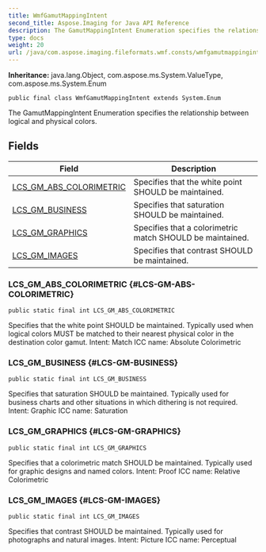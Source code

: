 ```yaml
---
title: WmfGamutMappingIntent
second_title: Aspose.Imaging for Java API Reference
description: The GamutMappingIntent Enumeration specifies the relationship between logical and physical colors.
type: docs
weight: 20
url: /java/com.aspose.imaging.fileformats.wmf.consts/wmfgamutmappingintent/
---
```

**Inheritance:**
java.lang.Object, com.aspose.ms.System.ValueType, com.aspose.ms.System.Enum
```
public final class WmfGamutMappingIntent extends System.Enum
```

The GamutMappingIntent Enumeration specifies the relationship between logical and physical colors.
## Fields

| Field | Description |
| --- | --- |
| [LCS_GM_ABS_COLORIMETRIC](#LCS-GM-ABS-COLORIMETRIC) | Specifies that the white point SHOULD be maintained. |
| [LCS_GM_BUSINESS](#LCS-GM-BUSINESS) | Specifies that saturation SHOULD be maintained. |
| [LCS_GM_GRAPHICS](#LCS-GM-GRAPHICS) | Specifies that a colorimetric match SHOULD be maintained. |
| [LCS_GM_IMAGES](#LCS-GM-IMAGES) | Specifies that contrast SHOULD be maintained. |
### LCS_GM_ABS_COLORIMETRIC {#LCS-GM-ABS-COLORIMETRIC}
```
public static final int LCS_GM_ABS_COLORIMETRIC
```


Specifies that the white point SHOULD be maintained. Typically used when logical colors MUST be matched to their nearest physical color in the destination color gamut. Intent: Match ICC name: Absolute Colorimetric

### LCS_GM_BUSINESS {#LCS-GM-BUSINESS}
```
public static final int LCS_GM_BUSINESS
```


Specifies that saturation SHOULD be maintained. Typically used for business charts and other situations in which dithering is not required. Intent: Graphic ICC name: Saturation

### LCS_GM_GRAPHICS {#LCS-GM-GRAPHICS}
```
public static final int LCS_GM_GRAPHICS
```


Specifies that a colorimetric match SHOULD be maintained. Typically used for graphic designs and named colors. Intent: Proof ICC name: Relative Colorimetric

### LCS_GM_IMAGES {#LCS-GM-IMAGES}
```
public static final int LCS_GM_IMAGES
```


Specifies that contrast SHOULD be maintained. Typically used for photographs and natural images. Intent: Picture ICC name: Perceptual

